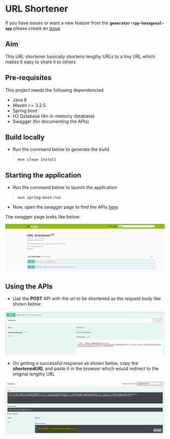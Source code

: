 # URL Shortener

If you have issues or want a new feature from the **`generator-rpp-hexagonal-app`** please create an [issue](https://sgithub.fr.world.socgen/ItecFccRpp/generator-rpp-hexagonal-app/issues/new/choose) 

## Aim

This URL shortener basically shortens lengthy URLs to a tiny URL which makes it easy to share it
 to others


## Pre-requisites

This project needs the following dependencied
- Java 8
- Maven >= 3.2.5 
- Spring boot
- H2 Database (An in-memory database)
- Swagger (for documenting the APIs)

## Build locally

- Run the command below to generate the build
> **`mvn clean install`**

## Starting the application
 
- Run the command below to launch the application

 > **`mvn spring-boot:run`**

- Now, open the swagger page to find the APIs [here](http://localhost:8082/swagger-ui.html)

The swagger page looks like below:

![swagger](.github/images/swagger.png)


## Using the APIs

- Use the **POST** API with the url to be shortened as the request body like shown below:

![post](.github/images/shortenURL.png)

- On getting a successful response as shown below, copy the **_shortenedURL_** and paste it in
 the browser which would redirect to the original lengthy URL
 
 ![redirect](.github/images/shortenedURL.png)

 